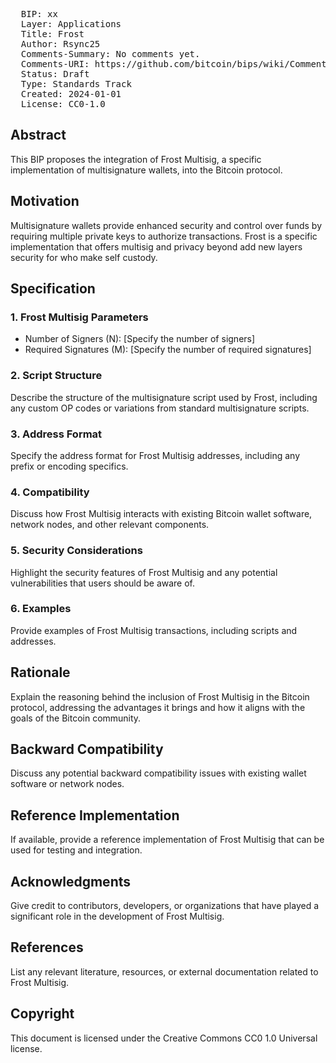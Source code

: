 <pre>
  BIP: xx
  Layer: Applications
  Title: Frost 
  Author: Rsync25
  Comments-Summary: No comments yet.
  Comments-URI: https://github.com/bitcoin/bips/wiki/Comments:BIP-xx
  Status: Draft
  Type: Standards Track
  Created: 2024-01-01
  License: CC0-1.0
</pre>

## Abstract

This BIP proposes the integration of Frost Multisig, a specific implementation of multisignature wallets, into the Bitcoin protocol.

## Motivation

Multisignature wallets provide enhanced security and control over funds by requiring multiple private keys to authorize transactions. Frost is a specific implementation that offers multisig and privacy beyond add new layers security for who make self custody.

## Specification

### 1. Frost Multisig Parameters

- Number of Signers (N): [Specify the number of signers]
- Required Signatures (M): [Specify the number of required signatures]

### 2. Script Structure

Describe the structure of the multisignature script used by Frost, including any custom OP codes or variations from standard multisignature scripts.

### 3. Address Format

Specify the address format for Frost Multisig addresses, including any prefix or encoding specifics.

### 4. Compatibility

Discuss how Frost Multisig interacts with existing Bitcoin wallet software, network nodes, and other relevant components.

### 5. Security Considerations

Highlight the security features of Frost Multisig and any potential vulnerabilities that users should be aware of.

### 6. Examples

Provide examples of Frost Multisig transactions, including scripts and addresses.

## Rationale

Explain the reasoning behind the inclusion of Frost Multisig in the Bitcoin protocol, addressing the advantages it brings and how it aligns with the goals of the Bitcoin community.

## Backward Compatibility

Discuss any potential backward compatibility issues with existing wallet software or network nodes.

## Reference Implementation

If available, provide a reference implementation of Frost Multisig that can be used for testing and integration.

## Acknowledgments

Give credit to contributors, developers, or organizations that have played a significant role in the development of Frost Multisig.

## References

List any relevant literature, resources, or external documentation related to Frost Multisig.

## Copyright

This document is licensed under the Creative Commons CC0 1.0 Universal license.
